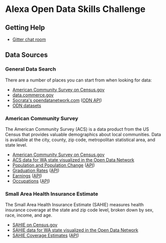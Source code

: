 # Alexa Open Data Skills Challenge

## Getting Help 
- [Gitter chat room](https://gitter.im/uscensusbureau/AlexaSkillsChallenge)

## Data Sources

### General Data Search

There are a number of places you can start from when looking for data:

- [American Community Survey on Census.gov](https://www.census.gov/programs-surveys/acs/)
- [data.commerce.gov](https://data.commerce.gov)
- [Socrata's opendatanetwork.com](https://www.opendatanetwork.com) ([ODN API](http://docs.odn.apiary.io/))
- [ODN datasets](https://www.opendatanetwork.com/search?domains=odn.data.socrata.com)

### American Community Survey

The American Community Survey (ACS) is a data product from the US Census that provides valuable demographics about local communities. Data is available at the city, county, zip code, metropolitan statistical area, and state level.

- [American Community Survey on Census.gov](https://www.census.gov/programs-surveys/acs/)
- [ACS data for WA state visualized in the Open Data Network](http://localhost:3000/entity/0400000US53/Washington/demographics.population.count?ref=suggest-entity&year=2013)
- [Population and Population Change](https://dev.socrata.com/foundry/odn.data.socrata.com/9jg8-ki9x) ([API](http://dev.socrata.com/foundry/dev.socrata.com/9jg8-ki9x))
- [Graduation Rates](https://odn.data.socrata.com/dataset/ODN-Education/8apn-rhyh) ([API](http://dev.socrata.com/foundry/odn.data.socrata.com/8apn-rhyh))
- [Earnings](https://odn.data.socrata.com/dataset/ODN-Earnings/ednh-d5zx) ([API](http://dev.socrata.com/foundry/odn.data.socrata.com/ednh-d5zx))
- [Occupations](https://odn.data.socrata.com/dataset/ODN-Occupations/h2cw-a8xd) ([API](http://dev.socrata.com/foundry/odn.data.socrata.com/h2cw-a8xd))

### Small Area Health Insurance Estimate

The Small Area Health Insurance Estimate (SAHIE) measures health insurance coverage at the state and zip code level, broken down by sex, race, income, and age.

- [SAHIE on Census.gov](http://www.census.gov/did/www/sahie/data/20082014/index.html)
- [SAHIE data for WA state visualized in the Open Data Network](https://www.opendatanetwork.com/entity/0400000US53/Washington/health.health_insurance.pctui?year=2014&age=18%20to%2064&race=All%20races&sex=Both%20sexes&income=All%20income%20levels)
- [SAHIE Coverage Estimates](https://odn.data.socrata.com/dataset/SAHIE-Insurance-Coverage-Estimates/4az7-fuhj) ([API](http://dev.socrata.com/foundry/odn.data.socrata.com/4az7-fuhj))
